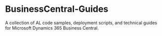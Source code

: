 # BusinessCentral-Guides
A collection of AL code samples, deployment scripts, and technical guides for Microsoft Dynamics 365 Business Central.
